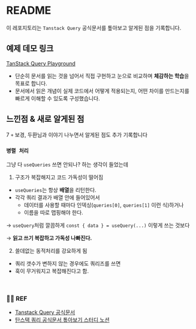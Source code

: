 # README

이 레포지토리는 `Tanstack Query` 공식문서를 톺아보고 알게된 점을 기록합니다.

## 예제 데모 링크

[TanStack Query Playground](https://tanstack-query-study.vercel.app/)

- 단순히 문서를 읽는 것을 넘어서 직접 구현하고 눈으로 비교하며 **체감하는 학습**을 목표로 합니다.
- 문서에서 읽은 개념이 실제 코드에서 어떻게 적용되는지, 어떤 차이를 만드는지를 빠르게 이해할 수 있도록 구성했습니다.

## 느낀점 & 새로 알게된 점

7
`+` 보경, 두환님과 이야기 나누면서 알게된 점도 추가 기록합니다

### `병렬 처리`

그냥 다 `useQueries` 쓰면 안되나? 하는 생각이 들었는데

1. 구조가 복잡해지고 코드 가독성이 떨어짐

- `useQueries`는 항상 **배열**을 리턴한다.
- 각각 쿼리 결과가 배열 안에 들어있어서
  - 데이터를 사용할 때마다 인덱싱(`queries[0]`, `queries[1]` 이런 식)하거나
  - 이름을 따로 맵핑해야 한다.

→ `useQuery`처럼 깔끔하게 `const { data } = useQuery(...)` 이렇게 쓰는 것보다

→ **읽고 쓰기 복잡하고 가독성 나빠진다.**

2. 쓸데없는 동적처리를 강요하게 됨

- 쿼리 갯수가 변하지 않는 경우에도 쿼리즈를 쓰면
- 훅이 무거워지고 복잡해진다고 함.

<br/>

### 🙇‍♀️ REF

- [Tanstack Query 공식문서](https://tanstack.com/query/latest)
- [탄스택 쿼리 공식문서 톺아보기 스터디 노션](https://tanstackquery.notion.site/?v=1ce2522077a080279f6f000c4afae6c6&pvs=74)
